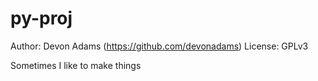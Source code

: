 # py-proj
 Author: Devon Adams (https://github.com/devonadams)
 License: GPLv3
 
 Sometimes I like to make things
